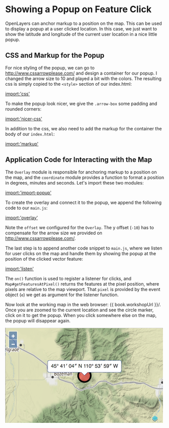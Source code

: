# Showing a Popup on Feature Click

OpenLayers can anchor markup to a position on the map. This can be used to display a popup at a user clicked location. In this case, we just want to show the latitude and longitude of the current user location in a nice little popup.

## CSS and Markup for the Popup

For nice styling of the popup, we can go to http://www.cssarrowplease.com/ and design a container for our popup. I changed the arrow size to 10 and played a bit with the colors. The resulting css is simply copied to the `<style>` section of our index.html:

[import:'css'](../../../src/en/examples/basics/popup.html)

To make the popup look nicer, we give the `.arrow-box` some padding and rounded corners:

[import:'nicer-css'](../../../src/en/examples/basics/popup.html)

In addition to the css, we also need to add the markup for the container the body of our `index.html`:

[import:'markup'](../../../src/en/examples/basics/popup.html)

## Application Code for Interacting with the Map

The `Overlay` module is responsible for anchoring markup to a position on the map, and the `coordinate` module provides a function to format a position in degrees, minutes and seconds. Let's import these two modules:

[import:'import-popup'](../../../src/en/examples/basics/popup.js)

To create the overlay and connect it to the popup, we append the following code to our `main.js`:

[import:'overlay'](../../../src/en/examples/basics/popup.js)

Note the `offset` we configured for the `Overlay`. The y offset (`-10`) has to compensate for the arrow size we provided on http://www.cssarrowplease.com/.

The last step is to append another code snippet to `main.js`, where we listen for user clicks on the map and handle them by showing the popup at the position of the clicked vector feature:

[import:'listen'](../../../src/en/examples/basics/popup.js)

The `on()` function is used to register a listener for clicks, and `Map#getFeaturesAtPixel()` returns the features at the pixel position, where pixels are relative to the map viewport. That `pixel` is provided by the event object (`e`) we get as argument for the listener function.

Now look at the working map in the web browser: {{ book.workshopUrl }}/. Once you are zoomed to the current location and see the circle marker, click on it to get the popup. When you click somewhere else on the map, the popup will disappear again.

![A map with a popup at our location](popup.png)
